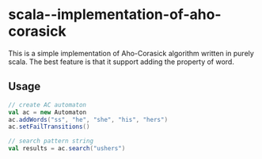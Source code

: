 # scala--implementation-of-aho-corasick

This is a simple implementation of Aho-Corasick algorithm written in purely scala. The best feature is that it support adding the property of word.

## Usage

```scala
// create AC automaton
val ac = new Automaton
ac.addWords("ss", "he", "she", "his", "hers")
ac.setFailTransitions()

// search pattern string
val results = ac.search("ushers")
```


 
 